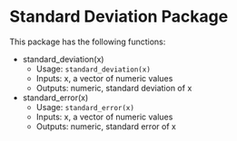 # Standard Deviation Package

This package has the following functions:

- standard_deviation(x)
  - Usage: `standard_deviation(x)`
  - Inputs: x, a vector of numeric values
  - Outputs: numeric, standard deviation of x
- standard_error(x)
  - Usage: `standard_error(x)`
  - Inputs: x, a vector of numeric values
  - Outputs: numeric, standard error of x
